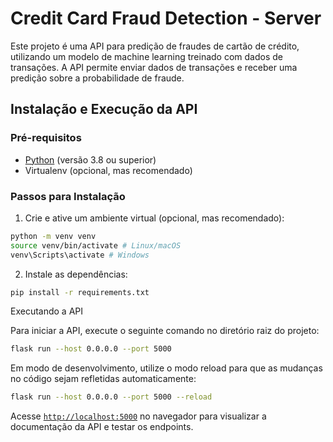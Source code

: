 # Credit Card Fraud Detection - Server

Este projeto é uma API para predição de fraudes de cartão de crédito, utilizando um modelo de machine learning treinado com dados de transações. A API permite enviar dados de transações e receber uma predição sobre a probabilidade de fraude.

## Instalação e Execução da API

### Pré-requisitos

- [Python](https://www.python.org/downloads/) (versão 3.8 ou superior)
- Virtualenv (opcional, mas recomendado)

### Passos para Instalação

1. Crie e ative um ambiente virtual (opcional, mas recomendado):

```bash
python -m venv venv
source venv/bin/activate # Linux/macOS
venv\Scripts\activate # Windows
```

2. Instale as dependências:

```bash
pip install -r requirements.txt
```

Executando a API

Para iniciar a API, execute o seguinte comando no diretório raiz do projeto:

```bash
flask run --host 0.0.0.0 --port 5000
```

Em modo de desenvolvimento, utilize o modo reload para que as mudanças no código sejam refletidas automaticamente:

```bash
flask run --host 0.0.0.0 --port 5000 --reload
```

Acesse [`http://localhost:5000`](http://localhost:5000) no navegador para visualizar a documentação da API e testar os endpoints.
